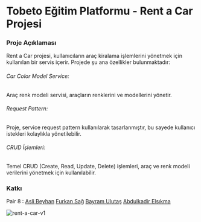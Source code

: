 <h1>Tobeto Eğitim Platformu - Rent a Car Projesi</h1>
<h3>Proje Açıklaması</h3>
<p>Rent a Car projesi, kullanıcıların araç kiralama işlemlerini yönetmek için kullanılan bir servis içerir. Projede şu ana özellikler bulunmaktadır:</p>
<h6>Car Color Model Service:</h6> <p>Araç renk modeli servisi, araçların renklerini ve modellerini yönetir.</p>
<h6>Request Pattern:</h6> <p>Proje, service request pattern kullanılarak tasarlanmıştır, bu sayede kullanıcı istekleri kolaylıkla yönetilebilir.</p>
<h6>CRUD İşlemleri:</h6> <p>Temel CRUD (Create, Read, Update, Delete) işlemleri, araç ve renk modeli verilerini yönetmek için kullanılabilir.</p>

<h3>Katkı</h3>

Pair 8 : 
[Asli Beyhan](https://github.com/aslibeyhan)
[Furkan Sağ](https://github.com/frknsagg/)
[Bayram Ulutaş](https://github.com/byulutas)
[Abdulkadir Elsıkma](https://github.com/Homunculum)


![rent-a-car-v1](https://github.com/Homunculum/rent-a-car-v1/assets/127428453/eafa2aa3-71f0-45d0-92da-889c9160f0f2)
